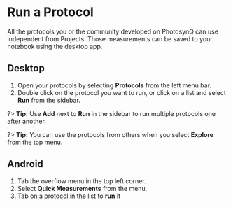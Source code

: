 # Run a Protocol

All the protocols you or the community developed on PhotosynQ can use independent from Projects. Those measurements can be saved to your notebook using the desktop app.

## Desktop

1. Open your protocols by selecting **Protocols** from the left menu bar.
2. Double click on the protocol you want to run, or click on a list and select **Run** from the sidebar.

?> **Tip:** Use **Add** next to **Run** in the sidebar to run multiple protocols one after another.

?> **Tip:** You can use the protocols from others when you select **Explore** from the top menu.

## Android

1. Tab the <i class="fa fa-bars"></i> overflow menu in the top left corner.
2. Select **Quick Measurements** from the menu.
3. Tab on a protocol in the list to **run** it